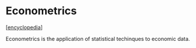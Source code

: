 # Econometrics

[[encyclopedia]]

Econometrics is the application of statistical techinques to economic data.

[//begin]: # "Autogenerated link references for markdown compatibility"
[encyclopedia]: ../encyclopedia.md "Encyclopedia"
[//end]: # "Autogenerated link references"
